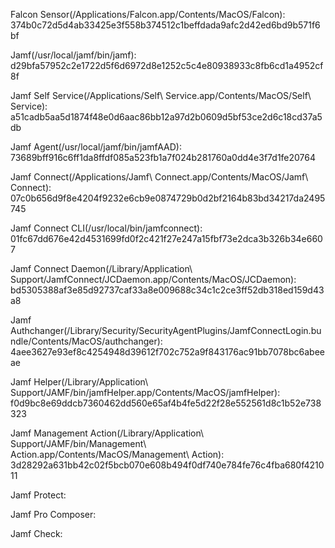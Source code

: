 Falcon Sensor(/Applications/Falcon.app/Contents/MacOS/Falcon): 
374b0c72d5d4ab33425e3f558b374512c1beffdada9afc2d42ed6bd9b571f6bf

Jamf(/usr/local/jamf/bin/jamf):
d29bfa57952c2e1722d5f6d6972d8e1252c5c4e80938933c8fb6cd1a4952cf8f

Jamf Self Service(/Applications/Self\ Service.app/Contents/MacOS/Self\ Service):
a51cadb5aa5d1874f48e0d6aac86bb12a97d2b0609d5bf53ce2d6c18cd37a5db

Jamf Agent(/usr/local/jamf/bin/jamfAAD):
73689bff916c6ff1da8ffdf085a523fb1a7f024b281760a0dd4e3f7d1fe20764

Jamf Connect(/Applications/Jamf\ Connect.app/Contents/MacOS/Jamf\ Connect):
07c0b656d9f8e4204f9232e6cb9e0874729b0d2bf2164b83bd34217da2495745

Jamf Connect CLI(/usr/local/bin/jamfconnect):
01fc67dd676e42d4531699fd0f2c421f27e247a15fbf73e2dca3b326b34e6607

Jamf Connect Daemon(/Library/Application\ Support/JamfConnect/JCDaemon.app/Contents/MacOS/JCDaemon):
bd5305388af3e85d92737caf33a8e009688c34c1c2ce3ff52db318ed159d43a8

Jamf Authchanger(/Library/Security/SecurityAgentPlugins/JamfConnectLogin.bundle/Contents/MacOS/authchanger):
4aee3627e93ef8c4254948d39612f702c752a9f843176ac91bb7078bc6abeeae

Jamf Helper(/Library/Application\ Support/JAMF/bin/jamfHelper.app/Contents/MacOS/jamfHelper):
f0d9bc8e69ddcb7360462dd560e65af4b4fe5d22f28e552561d8c1b52e738323

Jamf Management Action(/Library/Application\ Support/JAMF/bin/Management\ Action.app/Contents/MacOS/Management\ Action):
3d28292a631bb42c02f5bcb070e608b494f0df740e784fe76c4fba680f421011

Jamf Protect:

Jamf Pro Composer:

Jamf Check:

